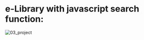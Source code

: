 <html>
<h1>e-Library with javascript search function: </h1>
  </html>


![03_project](https://github.com/JessicaTodor/e-Library/assets/166739896/16567cae-f797-4f1f-a3e8-d9c92eaadbc8)
